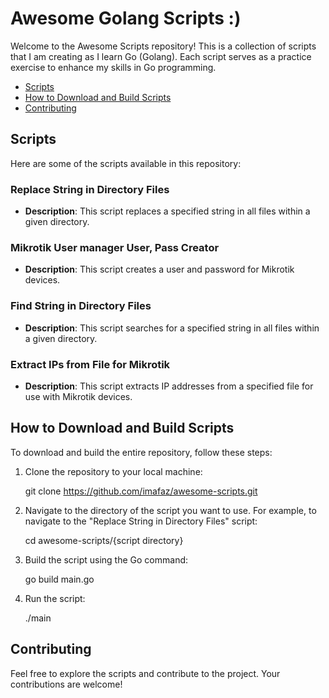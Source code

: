 # Awesome Golang Scripts :)

Welcome to the Awesome Scripts repository! This is a collection of scripts that I am creating as I learn Go (Golang). Each script serves as a practice exercise to enhance my skills in Go programming.

- [Scripts](#scripts)
- [How to Download and Build Scripts](#how-to-download-and-build-scripts)
- [Contributing](#contributing)

## Scripts

Here are some of the scripts available in this repository:

### Replace String in Directory Files

- **Description**: This script replaces a specified string in all files within a given directory.

### Mikrotik User manager User, Pass Creator

- **Description**: This script creates a user and password for Mikrotik devices.

### Find String in Directory Files

- **Description**: This script searches for a specified string in all files within a given directory.

### Extract IPs from File for Mikrotik

- **Description**: This script extracts IP addresses from a specified file for use with Mikrotik devices.

## How to Download and Build Scripts

To download and build the entire repository, follow these steps:

1. Clone the repository to your local machine:

   git clone https://github.com/imafaz/awesome-scripts.git
   

2. Navigate to the directory of the script you want to use. For example, to navigate to the "Replace String in Directory Files" script:

   cd awesome-scripts/{script directory}
   

3. Build the script using the Go command:

   go build main.go
   

4. Run the script:

   ./main
   

## Contributing

Feel free to explore the scripts and contribute to the project. Your contributions are welcome!